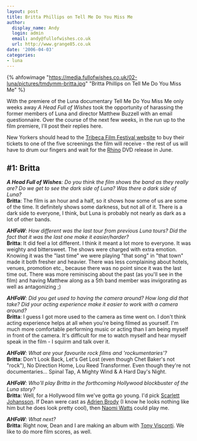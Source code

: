 ```yaml
---
layout: post
title: Britta Phillips on Tell Me Do You Miss Me
author:
  display_name: Andy
  login: admin
  email: andy@fullofwishes.co.uk
  url: http://www.grange85.co.uk
date: '2006-04-03'
categories:
- luna
---
```

{% ahfowimage "https://media.fullofwishes.co.uk/02-luna/pictures/tmdymm-britta.jpg" "Britta Phillips on Tell Me Do You Miss Me" %}

With the premiere of the Luna documentary Tell Me Do You Miss Me only weeks away _A Head Full of Wishes_ took the opportunity of harassing the former members of Luna and director Matthew Buzzell with an email questionnaire. Over the course of the next few weeks, in the run up to the film premiere, I'll post their replies here.

New Yorkers should head to the [Tribeca Film Festival website](https://web.archive.org/web/20060403+/http://www.tribecafilmfestival.org) to buy their tickets to one of the five screenings the film will receive - the rest of us will have to drum our fingers and wait for the [Rhino](https://web.archive.org/web/20060403+/http://www.rhino.com) DVD release in June.

## #1: Britta

_**A Head Full of Wishes**: Do you think the film shows the band as they really are? Do we get to see the dark side of Luna? Was there a dark side of Luna?_  
**Britta**: The film is an hour and a half, so it shows how some of us are some of the time. It definitely shows some darkness, but not all of it. There is a dark side to everyone, I think, but Luna is probably not nearly as dark as a lot of other bands.

_**AHFoW**: How different was the last tour from previous Luna tours? Did the fact that it was the last one make it easier/harder?_  
**Britta**: It did feel a lot different. I think it meant a lot more to everyone. It was weighty and bittersweet. The shows were charged with extra emotion. Knowing it was the "last time" we were playing "that song" in "that town" made it both fresher and heavier. There was less complaining about hotels, venues, promotion etc., because there was no point since it was the last time out. There was more reminiscing about the past (as you'll see in the film) and having Matthew along as a 5th band member was invigorating as well as antagonizing ;)

_**AHFoW**: Did you get used to having the camera around? How long did that take? Did your acting experience make it easier to work with a camera around?_  
**Britta**: I guess I got more used to the camera as time went on. I don't think acting experience helps at all when you're being filmed as yourself. I'm much more comfortable performing music or acting than I am being myself in front of the camera. It's difficult for me to watch myself and hear myself speak in the film - I squirm and talk over it.

_**AHFoW**: What are your favourite rock films and 'rockumentaries'?_  
**Britta**: Don't Look Back, Let's Get Lost (even though Chet Baker's not "rock"), No Direction Home, Lou Reed Transformer. Even though they're not documentaries... Spinal Tap, A Mighty Wind & A Hard Day's Night.

_**AHFoW**: Who'll play Britta in the forthcoming Hollywood blockbuster of the Luna story?_  
**Britta**: Well, for a Hollywood film we've gotta go young. I'd pick [Scarlett Johansson](http://en.wikipedia.org/wiki/Scarlett_Johanson). If Dean were cast as [Adrien Brody](http://en.wikipedia.org/wiki/Adrien_Brody) (I know he looks nothing like him but he does look pretty cool), then [Naomi Watts](http://en.wikipedia.org/wiki/Naomi_Watts) could play me.

_**AHFoW**: What next?_  
**Britta**: Right now, Dean and I are making an album with [Tony Visconti](https://web.archive.org/web/20060403+/http://www.tonyvisconti.com/). We like to do more film scores, as well.
